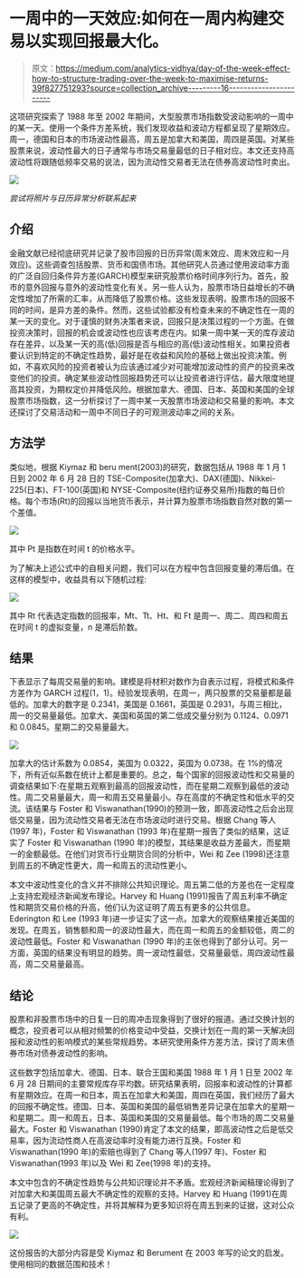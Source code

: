 # 一周中的一天效应:如何在一周内构建交易以实现回报最大化。

> 原文：<https://medium.com/analytics-vidhya/day-of-the-week-effect-how-to-structure-trading-over-the-week-to-maximise-returns-39f827751293?source=collection_archive---------16----------------------->

这项研究探索了 1988 年至 2002 年期间，大型股票市场指数受波动影响的一周中的某一天。使用一个条件方差系统，我们发现收益和波动方程都呈现了星期效应。周一，德国和日本的市场波动性最高，周五是加拿大和美国，周四是英国。对某些股票来说，波动性最大的日子通常与市场交易量最低的日子相对应。本文还支持高波动性将跟随低频率交易的说法，因为流动性交易者无法在债券高波动性时卖出。

![](img/eb72a6cb059df5d9a4fca4f681eb2df7.png)

*尝试将照片与日历异常分析联系起来*

## 介绍

金融文献已经彻底研究并记录了股市回报的日历异常(周末效应、周末效应和一月效应)。这些调查包括股票、货币和国债市场。其他研究人员通过使用波动率方面的广泛自回归条件异方差(GARCH)模型来研究股票价格时间序列行为。首先，股市的意外回报与意外的波动性变化有关。另一些人认为，股票市场日益增长的不确定性增加了所需的汇率，从而降低了股票价格。这些发现表明，股票市场的回报不同的时间，是异方差的条件。然而，这些试验都没有检查未来的不确定性在一周的某一天的变化。对于谨慎的财务决策者来说，回报只是决策过程的一个方面。在做投资决策时，回报的机会或波动性也应该考虑在内。如果一周中某一天的库存波动存在差异，以及某一天的高(低)回报是否与相应的高(低)波动性相关。如果投资者要认识到特定的不确定性趋势，最好是在收益和风险的基础上做出投资决策。例如，不喜欢风险的投资者被认为应该通过减少对可能增加波动性的资产的投资来改变他们的投资。确定某些波动性回报趋势还可以让投资者进行评估，最大限度地提高其投资，为期权定价并降低风险。根据加拿大、德国、日本、英国和美国的全球股票市场指数，这一分析探讨了一周中某一天股票市场波动和交易量的影响。本文还探讨了交易活动和一周中不同日子的可观测波动率之间的关系。

## 方法学

类似地，根据 Kiymaz 和 beru ment(2003)的研究，数据包括从 1988 年 1 月 1 日到 2002 年 6 月 28 日的 TSE-Composite(加拿大)、DAX(德国)、Nikkei-225(日本)、FT-100(英国)和 NYSE-Composite(纽约证券交易所)指数的每日价格。每个市场(Rt)的回报以当地货币表示，并计算为股票市场指数自然对数的第一个差值。

![](img/41c020174f7e7b628e9a23a82d8754c7.png)

其中 Pt 是指数在时间 t 的价格水平。

为了解决上述公式中的自相关问题，我们可以在方程中包含回报变量的滞后值。在这样的模型中，收益具有以下随机过程:

![](img/c5ca6079c9f4089a38d191f136f06fba.png)

其中 Rt 代表选定指数的回报率，Mt、Tt、Ht、和 Ft 是周一、周二、周四和周五在时间 t 的虚拟变量，n 是滞后阶数。

## 结果

下表显示了每周交易量的影响。建模是将材积对数作为自表示过程，将模式和条件方差作为 GARCH 过程(1，1)。经验发现表明，在周一，两只股票的交易量都是最低的。加拿大的数字是 0.2341，美国是 0.1661，英国是 0.2931，与周三相比，周一的交易量最低。加拿大、美国和英国的第二低成交量分别为 0.1124、0.0971 和 0.0845。星期二的交易量最大。

![](img/b3f5db09f973cc5daf571502a3ac6bfa.png)

加拿大的估计系数为 0.0854，美国为 0.0322，英国为 0.0738。在 1%的情况下，所有近似系数在统计上都是重要的。总之，每个国家的回报波动性和交易量的调查结果如下:在星期五观察到最高的回报波动性，而在星期二观察到最低的波动性。周二交易量最大，周一和周五交易量最小。存在高度的不确定性和低水平的交流。该结果与 Foster 和 Viswanathan(1990)的预测一致，即高波动性之后会出现低交易量，因为流动性交易者无法在市场波动时进行交易。根据 Chang 等人(1997 年)，Foster 和 Viswanathan (1993 年)在星期一报告了类似的结果，这证实了 Foster 和 Viswanathan (1990 年)的模型，其结果是收益方差最大，而星期一的金额最低。在他们对货币行业期货合同的分析中，Wei 和 Zee (1998)还注意到周五的不确定性更大，周一和周五的流动性更小。

本文中波动性变化的含义并不排除公共知识理论。周五第二低的方差也在一定程度上支持宏观经济新闻发布理论。Harvey 和 Huang (1991)报告了周五利率不确定性和期货交易价格的升高，他们认为这证明了周五有更多的公共信息。Ederington 和 Lee (1993 年)进一步证实了这一点。加拿大的观察结果接近美国的发现。在周五，销售额和周一的波动性最大，而在周一和周五的金额较低，周二的波动性最低。Foster 和 Viswanathan (1990 年)的主张也得到了部分认可。另一方面，英国的结果没有明显的趋势。周一波动性最低，交易量最低，周四波动性最高，周二交易量最高。

## 结论

股票和非股票市场中的日复一日的周冲击现象得到了很好的报道。通过交换计划的概念，投资者可以从相对频繁的价格变动中受益，交换计划在一周的第一天解决回报和波动性的影响模式的某些常规趋势。本研究使用条件方差方法，探讨了周末债券市场对债券波动性的影响。

这些数字包括加拿大、德国、日本、联合王国和美国 1988 年 1 月 1 日至 2002 年 6 月 28 日期间的主要常规库存平均数。研究结果表明，回报率和波动性的计算都有星期效应。在周一和日本，周五在加拿大和美国，周四在英国，我们经历了最大的回报不确定性。德国、日本、英国和美国的最低销售差异记录在加拿大的星期一和星期二。周一和周五，日本、英国和美国的交易量最低。每个市场的周二交易量最大。Foster 和 Viswanathan (1990)肯定了本文的结果，即高波动性之后是低交易率，因为流动性商人在高波动率时没有能力进行互换。Foster 和 Viswanathan(1990 年)的索赔也得到了 Chang 等人(1997 年)、Foster 和 Viswanathan(1993 年)以及 Wei 和 Zee(1998 年)的支持。

本文中包含的不确定性趋势与公共知识理论并不矛盾。宏观经济新闻稿理论得到了对加拿大和美国周五最大不确定性的观察的支持。Harvey 和 Huang (1991)在周五记录了更高的不确定性，并将其解释为更多知识将在周五到来的证据，这对公众有利。

![](img/7e8d9010a8a00417068fdde421c10bad.png)

这份报告的大部分内容是受 Kiymaz 和 Berument 在 2003 年写的论文的启发。使用相同的数据范围和技术！